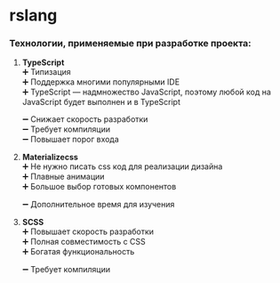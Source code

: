 # rslang
### Технологии, применяемые при разработке проекта:
1. **TypeScript**  
    :heavy_plus_sign: Типизация  
    :heavy_plus_sign: Поддержка многими популярными IDE  
    :heavy_plus_sign: TypeScript — надмножество JavaScript, поэтому любой код на JavaScript будет выполнен и в TypeScript  
    
    :heavy_minus_sign: Снижает скорость разработки  
    :heavy_minus_sign: Требует компиляции  
    :heavy_minus_sign: Повышает порог входа  
    
2. **Materializecss**  
    :heavy_plus_sign: Не нужно писать css код для реализации дизайна  
    :heavy_plus_sign: Плавные анимации  
    :heavy_plus_sign: Большое выбор готовых компонентов 
    
    :heavy_minus_sign: Дополнительное время для изучения  
    
3. **SCSS**  
    :heavy_plus_sign: Повышает скорость разработки  
    :heavy_plus_sign: Полная совместимость с CSS  
    :heavy_plus_sign: Богатая функциональность  
    
    :heavy_minus_sign: Требует компиляции  
    
